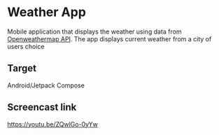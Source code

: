 # Weather App
Mobile application that displays the weather using data from [Openweathermap API](https://openweathermap.org/api). 
The app displays current weather from a city of users choice

## Target
Android/Jetpack Compose

## Screencast link
https://youtu.be/ZQwlGo-0yYw
